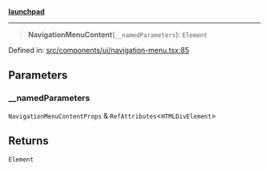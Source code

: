 [**launchpad**](index.md)

***

> **NavigationMenuContent**(`__namedParameters`): `Element`

Defined in: [src/components/ui/navigation-menu.tsx:85](https://github.com/victorbratov/launchpad/blob/35b0965dd86b05a55a9206d809917613bd599c25/src/components/ui/navigation-menu.tsx#L85)

## Parameters

### \_\_namedParameters

`NavigationMenuContentProps` & `RefAttributes`\<`HTMLDivElement`\>

## Returns

`Element`

